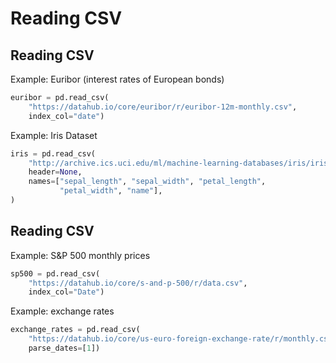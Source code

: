 # Reading CSV

## Reading CSV

Example: Euribor (interest rates of European bonds)

```py
euribor = pd.read_csv(
    "https://datahub.io/core/euribor/r/euribor-12m-monthly.csv",
    index_col="date")
```

Example: Iris Dataset

```py
iris = pd.read_csv(
    "http://archive.ics.uci.edu/ml/machine-learning-databases/iris/iris.data",
    header=None,
    names=["sepal_length", "sepal_width", "petal_length",
           "petal_width", "name"],
)
```

## Reading CSV

Example: S&P 500 monthly prices

```py
sp500 = pd.read_csv(
    "https://datahub.io/core/s-and-p-500/r/data.csv",
    index_col="Date")
```

Example: exchange rates

```py
exchange_rates = pd.read_csv(
    "https://datahub.io/core/us-euro-foreign-exchange-rate/r/monthly.csv",
    parse_dates=[1])
```
